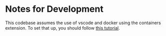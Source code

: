 # Notes for Development

This codebase assumes the use of vscode and docker using the containers extension. To set that up, you should follow [this tutorial](https://code.visualstudio.com/docs/remote/containers).